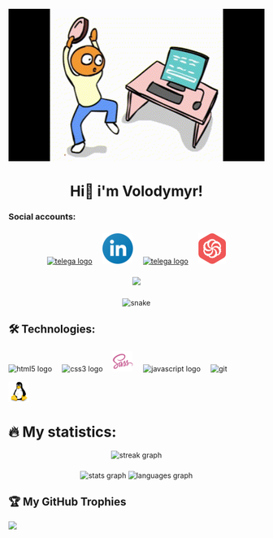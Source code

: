 <br clear="both">

<div align="center">
  <img height="300" width="600" src="https://github.com/Pro100Dever/-/blob/main/Untitled%20video%20-%20Made%20with%20Clipchamp.gif"  />
</div>

###

<h1 align="center">Hi👋 i'm Volodymyr!</h1>

###

<h3 align="left">Social accounts:</h3>

###

<div align="center">
  <a href="https://t.me/pro100dever" target="_blank"><img src="https://user-images.githubusercontent.com/49933115/139837223-bf23d3a9-4638-4e17-994a-ac8678d5f517.png" height="60"  alt="telega logo"  /></a>
  <img width="12" />
  <a href="https://www.linkedin.com/in/volodymyr-berestenko-1412b2218/" target="_blank"><img src="https://github.com/Pro100Dever/-/blob/main/linkedin-icon.svg" height="60"  alt="telega logo"  /></a>
  <img width="12" />
  <a href="https://leetcode.com/u/Pro100Dev/" target="_blank"><img src="https://raw.githubusercontent.com/jdneo/vscode-leetcode/master/resources/LeetCode.png" height="60"  alt="telega logo"  /></a>
  <img width="12" />
  <a href="https://www.codewars.com/users/Pro100easy" target="_blank"><img src="https://github.com/Pro100Dever/-/blob/main/cw-512-12b281b9-f8a8-4512-9050-dcc2a2c7bb89.png" height="60" alt="telega logo"  /></a>
</div>

###

<div align="center">
  <img src="https://visitcount.itsvg.in/api?id=Pro100Dever&icon=5&color=11" src="https://visitcount.itsvg.in"  />
</div>

###
<!--
<h2 align="left">👩‍💻  About me</h2>

###

<p align="left">I am a beginner Frontend developer. My path in IT began with the Gromcode school, where I completed an intensive course. After the intensive course, there was a year-long gap where I had to move to Germany, study German, take integration courses and find housing. From September 2024 to June 2025, I studied Frontend development on the IT Career Hub courses. At the moment, my training on the course is complete and I am looking for my first job!<br><br> - 📚 Completed Gromcode web development courses!<br>- ⚡️ I am a senior student in the IT Carier Hub Web Development course.</p>

### 
<h3 align="left">📕 Мои статьи</h3>

###
-->
<p align="center">
 <img width="600" src="github-snake.svg" alt="snake"/>
</p>

###

<h2 align="left">🛠 Technologies:</h2>

###

<div align="left">
  <img src="https://cdn.jsdelivr.net/gh/devicons/devicon/icons/html5/html5-original.svg" height="40" alt="html5 logo"  />
  <img width="12" />
  <img src="https://cdn.jsdelivr.net/gh/devicons/devicon/icons/css3/css3-original.svg" height="40" alt="css3 logo"  />
  <img width="12" />
  <img src="https://raw.githubusercontent.com/devicons/devicon/master/icons/sass/sass-original.svg" alt="sass" width="40" height="40" />
  <img width="12" />
  <img src="https://cdn.jsdelivr.net/gh/devicons/devicon/icons/javascript/javascript-original.svg" height="40" alt="javascript logo"  />
  <img width="12" />
  <!-- <img  src="https://raw.githubusercontent.com/devicons/devicon/master/icons/typescript/typescript-original.svg"  alt="typescript"  width="40" height="40" />
  <img width="12" />
  <img src="https://cdn.jsdelivr.net/gh/devicons/devicon/icons/react/react-original.svg" height="40" alt="react logo"  />
  <img width="12" />
  <img src="https://raw.githubusercontent.com/devicons/devicon/master/icons/redux/redux-original.svg"   alt="redux"  width="40"  height="40"/>
  <img width="12" />  -->
  <img src="https://www.vectorlogo.zone/logos/git-scm/git-scm-icon.svg"  alt="git" width="40" height="40" />
  <img width="12" />
  <br>
  <br>
  <!-- <img src="https://cdn.simpleicons.org/webpack/8DD6F9" height="40" alt="webpack logo"  />
  <img width="12" />
  <img src="https://raw.githubusercontent.com/devicons/devicon/master/icons/docker/docker-original-wordmark.svg" alt="docker" width="40" height="40"/> 
  <img width="12" /> -->
  <img  src="https://raw.githubusercontent.com/devicons/devicon/master/icons/linux/linux-original.svg"  alt="linux" width="40"  height="40"/>
  <img width="12" />
<!--   <img  src="https://raw.githubusercontent.com/devicons/devicon/master/icons/mysql/mysql-original-wordmark.svg"  alt="mysql"  width="40" height="40"  />
  <img width="12" />
  <img src="https://raw.githubusercontent.com/devicons/devicon/master/icons/mongodb/mongodb-original-wordmark.svg" alt="mongodb" width="40" height="40"/>
  <img width="12" />
  <img src="https://www.vectorlogo.zone/logos/google_cloud/google_cloud-icon.svg"  alt="gcp"  width="40"  height="40" />  -->
</div>

###

# 🔥 My statistics:
<div align="center">
  <img src="https://github-readme-streak-stats.herokuapp.com/?user=Pro100Dever&theme=tokyonight&hide_border=false" height="220" alt="streak graph"/>
</div>

###

<div align="center">
  <img src="https://github-readme-stats.vercel.app/api?username=Pro100Dever&show_icons=true&theme=tokyonight" height="150" alt="stats graph"  />
  <img src="https://github-readme-stats.vercel.app/api/top-langs/?username=Pro100Dever&theme=tokyonight&hide_border=false&include_all_commits=false&count_private=false&layout=compact" height="150" alt="languages graph"  />
</div>

## 🏆 My GitHub Trophies
![](https://github-profile-trophy.vercel.app/?username=Pro100Dever&theme=radical&no-frame=false&no-bg=false&margin-w=4)

###

